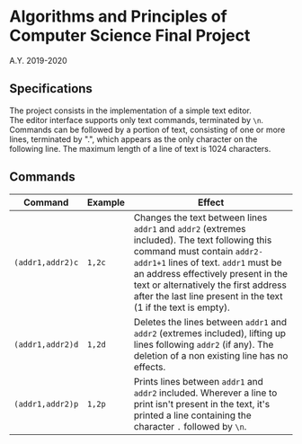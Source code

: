 # Algorithms and Principles of Computer Science Final Project

A.Y. 2019-2020

## Specifications

The project consists in the implementation of a simple text editor.  
The editor interface supports only text commands, terminated by `\n`. Commands can be followed by a portion of text, consisting of one or more lines, terminated by ".", which appears as the only character on the following line. The maximum length of a line of text is 1024 characters.

## Commands
|Command|Example|Effect|
|-------|-------|------|
|`(addr1,addr2)c`|`1,2c`|Changes the text between lines `addr1` and `addr2` (extremes included). The text following this command must contain `addr2-addr1+1` lines of text. `addr1` must be an address effectively present in the text or alternatively the first address after the last line present in the text (1 if the text is empty).|
|`(addr1,addr2)d`|`1,2d`|Deletes the lines between `addr1` and `addr2` (extremes included), lifting up lines following `addr2` (if any). The deletion of a non existing line has no effects.|
|`(addr1,addr2)p`|`1,2p`|Prints lines between `addr1` and `addr2` included. Wherever a line to print isn't present in the text, it's printed a line containing the character `.` followed by `\n`.|
